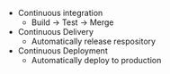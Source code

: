- Continuous integration
  - Build -> Test -> Merge
- Continuous Delivery
  - Automatically release respository
- Continuous Deployment
  - Automatically deploy to production
